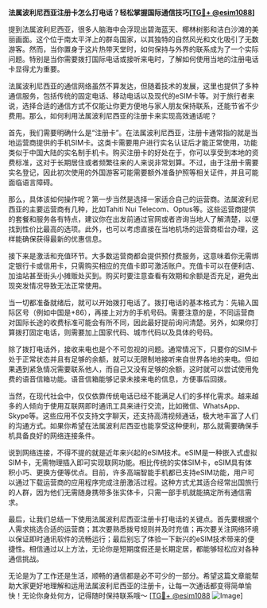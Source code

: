 **法属波利尼西亚注册卡怎么打电话？轻松掌握国际通信技巧[[TG💪+ @esim1088](https://t.me/s/esim1088)]**

提到法属波利尼西亚，很多人脑海中会浮现出碧海蓝天、椰林树影和洁白沙滩的美丽画面。这个位于南太平洋上的群岛国家，以其独特的自然风光和文化吸引了无数游客。然而，当你置身于这片热带天堂时，如何保持与外界的联系成为了一个实际问题。特别是当你需要拨打国际电话或接听来电时，了解如何使用当地的注册电话卡显得尤为重要。

法属波利尼西亚的通信网络虽然不算发达，但随着技术的发展，这里也提供了多种通信服务，包括传统的固定电话、移动电话以及现代的eSIM卡等。对于旅行者来说，选择合适的通信方式不仅能让你更方便地与家人朋友保持联系，还能节省不少费用。那么，如何利用法属波利尼西亚的注册卡来实现高效通话呢？

首先，我们需要明确什么是“注册卡”。在法属波利尼西亚，注册卡通常指的就是当地运营商提供的手机SIM卡。这类卡需要用户进行实名认证后才能正常使用，功能类似于中国大陆的实名制手机卡。购买注册卡的好处在于，你可以享受到本地的资费标准，这对于长期居住或者频繁往来的人来说非常划算。不过，由于注册卡需要实名登记，因此初次使用的外国游客可能需要额外准备护照等相关证件，并且可能面临语言障碍。

那么，具体该如何操作呢？第一步当然是选择一家适合自己的运营商。法属波利尼西亚的主要运营商有几种，比如Tahiti Nui Telecom、Optus等。这些运营商提供的套餐和服务各有特点，建议你在出发前通过官网或者咨询当地人了解清楚，以便找到性价比最高的选项。此外，也可以考虑直接在当地机场的运营商柜台办理，这样能确保获得最新的优惠信息。

接下来是激活和充值环节。大多数运营商都会提供预付费服务，这意味着你无需绑定银行卡或信用卡，只需购买相应的充值卡即可激活账户。充值卡可以在便利店、加油站甚至街头小摊贩处买到。购买时要注意查看有效期和余额是否充足，避免出现突发情况导致无法正常使用。

当一切都准备就绪后，就可以开始拨打电话了。拨打电话的基本格式为：先输入国际区号（例如中国是+86），再接上对方的手机号码。需要注意的是，不同运营商对国际长途的收费标准可能会有所不同，因此最好提前询问清楚。另外，如果你打算拨打固定电话，则需要加上国家代码、城市代码以及具体的号码。

除了拨打电话外，接收来电也是个不可忽视的问题。通常情况下，只要你的SIM卡处于正常状态并且有足够的余额，就可以无限制地接听来自世界各地的来电。但如果遇到紧急情况需要联系他人，而自己又没有足够的余额，这时就可以尝试使用免费的语音信箱功能。语音信箱能够记录未接来电的信息，方便事后回拨。

当然，在现代社会中，仅仅依靠传统电话已经不能满足人们的多样化需求。越来越多的人倾向于使用互联网即时通讯工具来进行交流，比如微信、WhatsApp、Skype等。这些应用不仅支持文字聊天，还支持高清视频通话，极大地丰富了人们的沟通方式。如果你希望在法属波利尼西亚也能享受这种便利，那么就需要确保手机具备良好的网络连接条件。

说到网络连接，不得不提的就是近年来兴起的eSIM技术。eSIM是一种嵌入式虚拟SIM卡，无需物理插入即可实现联网功能。相比传统的实体SIM卡，eSIM具有体积小巧、更换方便等优点。目前，许多高端智能手机都已支持eSIM功能，用户可以通过下载运营商的应用程序完成注册激活过程。这种方式尤其适合经常出国旅行的人群，因为他们无需随身携带多张实体卡，只需一部手机就能搞定所有通信需求。

最后，让我们总结一下使用法属波利尼西亚注册卡打电话的关键点。首先要根据个人需求挑选合适的运营商；其次要熟悉拨号规则并及时充值；再次要关注网络环境以保证即时通讯软件的流畅运行；最后别忘了体验一下新兴的eSIM技术带来的便捷性。相信通过以上方法，无论你是短期度假还是长期定居，都能够轻松应对各种通信挑战。

无论是为了工作还是生活，顺畅的通信都是必不可少的一部分。希望这篇文章能帮助大家更好地理解和运用法属波利尼西亚的注册卡，让每一次通话都变得简单愉快！无论你身处何方，记得随时保持联系哦～ [[TG💪+ @esim1088](https://t.me/s/esim1088) ![Image](https://i.postimg.cc/4NQfJmqS/Snipaste-2025-05-13-00-14-12.png)]